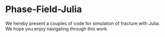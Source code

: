 # Phase-Field-Julia

We hereby present a couples of code for simulation of fracture with Julia.
We hope you enjoy navigating through this work.
